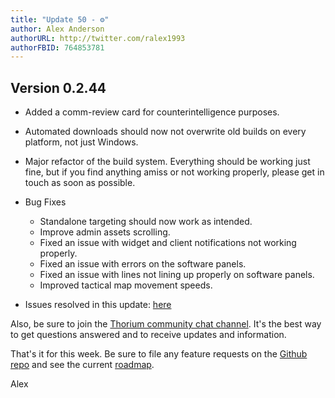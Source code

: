 ```yaml
---
title: "Update 50 - ⚙️"
author: Alex Anderson
authorURL: http://twitter.com/ralex1993
authorFBID: 764853781
---
```


## Version 0.2.44

- Added a comm-review card for counterintelligence purposes.
- Automated downloads should now not overwrite old builds on every platform, not
  just Windows.
- Major refactor of the build system. Everything should be working just fine,
  but if you find anything amiss or not working properly, please get in touch as
  soon as possible.

- Bug Fixes
  - Standalone targeting should now work as intended.
  - Improve admin assets scrolling.
  - Fixed an issue with widget and client notifications not working properly.
  - Fixed an issue with errors on the software panels.
  - Fixed an issue with lines not lining up properly on software panels.
  - Improved tactical map movement speeds.

* Issues resolved in this update:
  [here](https://github.com/Thorium-Sim/thorium/issues?utf8=✓&q=is%3Aissue+is%3Aclosed+closed%3A2018-06-10..2018-06-18)

Also, be sure to join the
[Thorium community chat channel](https://discord.gg/UvxTQZz). It's the best way
to get questions answered and to receive updates and information.

That's it for this week. Be sure to file any feature requests on the
[Github repo](https://github.com/Thorium-Sim/thorium/issues) and see the current
[roadmap](https://github.com/Thorium-Sim/thorium/projects/2).

Alex
